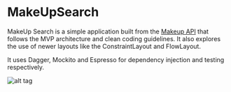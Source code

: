 # MakeUpSearch

MakeUp Search is a simple application built from the [Makeup API](http://makeup-api.herokuapp.com/) that follows the MVP architecture and clean coding guidelines. It also explores the use of newer layouts like the ConstraintLayout and FlowLayout.

It uses Dagger, Mockito and Espresso for dependency injection and testing respectively.

![alt tag](https://cdn-images-1.medium.com/max/1440/1*Ax5zhpXVoST9pJQ_v5yh8A.png)
